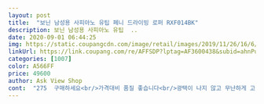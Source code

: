 ```yaml
---
layout: post 
title:  "보닌 남성용 사피아노 유팁 페니 드라이빙 로퍼 RXF014BK" 
description: 보닌 남성용 사피아노 유팁  ..
date: 2020-09-01 06:44:25 
img: https://static.coupangcdn.com/image/retail/images/2019/11/26/16/6/b367621c-c049-4783-a529-01ca536e6a23.jpg 
linkUrl: https://link.coupang.com/re/AFFSDP?lptag=AF3600438&subid=ahnPublicAsk&pageKey=344567522&itemId=1094515649&vendorItemId=5613158000&traceid=V0-113-a04ccafd0e61ada2 
categories: [1007] 
color: A566FF 
price: 49600 
author: Ask View Shop 
cont:  "275  구매하세요<br/>가격대비 품질 좋습니다<br/>광택이 나지 않고 무난하게 고급 스러운.<br/>느낌이다.<br/> 싼티 안나고 무난한 스타일 .<br/> 정장이나 세미 정장 .<br/> 긴바지.<br/> 반바지 다 어울릴듯.<br/> 잘산것 같다<br/>운동화 275 신으시면 이제품<br/>정사이즈 입니다<br/>튀지않는 스퇄이라 회사용 정장바지에 뭐든 잘어울려여<br/>회사 출퇴근용으로 신기 편해요.<br/><br/>" 
---
```

